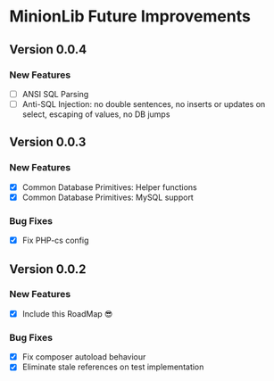 # MinionLib Future Improvements

## Version 0.0.4
### New Features
- [ ] ANSI SQL Parsing
- [ ] Anti-SQL Injection: no double sentences, no inserts or updates on select, escaping of values, no DB jumps

## Version 0.0.3
### New Features
- [x] Common Database Primitives: Helper functions
- [x] Common Database Primitives: MySQL support

### Bug Fixes
- [x] Fix PHP-cs config


## Version 0.0.2
### New Features
- [x] Include this RoadMap :sunglasses:

### Bug Fixes
- [x] Fix composer autoload behaviour
- [x] Eliminate stale references on test implementation